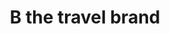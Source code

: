 ---
title: "B the travel brand"
url: /madrid/b-the-travel-brand-calle-del-pico-de-los-artilleros/
shop: agencia de viajes
---